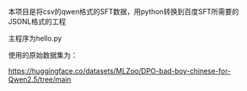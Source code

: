本项目是将csv的qwen格式的SFT数据，用python转换到百度SFT所需要的JSONL格式的工程


主程序为hello.py


使用的原始数据集为：

 https://huggingface.co/datasets/MLZoo/DPO-bad-boy-chinese-for-Qwen2.5/tree/main 